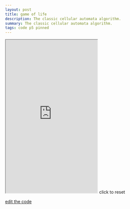 ```yaml
---
layout: post
title: game of life
description: The classic cellular automata algorithm.
summary: The classic cellular automata algorithm.
tags: code p5 pinned
---
```

<iframe style="height: 500px" src="https://editor.p5js.org/qwerji/full/0Ufe6oBE2"></iframe>
click to reset

[edit the code](https://editor.p5js.org/qwerji/sketches/0Ufe6oBE2)

